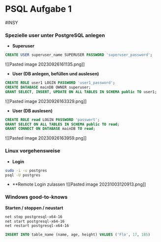 # PSQL Aufgabe 1
#INSY 

### Spezielle user unter PostgreSQL anlegen

- **Superuser**

```SQL
CREATE USER superuser_name SUPERUSER PASSWORD 'superuser_password';
```

![[Pasted image 20230926161135.png]]


- **User (DB anlegen, befüllen und auslesen)**

```SQL
CREATE ROLE user1 LOGIN PASSWORD 'user1_password';
CREATE DATABASE mainDB OWNER superuser;
GRANT SELECT, INSERT, UPDATE ON ALL TABLES IN SCHEMA public TO user1;
```

![[Pasted image 20230926163329.png]]


- **User (DB auslesen)**

```SQL
CREATE ROLE read LOGIN PASSWORD 'passwort';
GRANT SELECT ON ALL TABLES IN SCHEMA public TO read;
GRANT CONNECT ON DATABASE mainDB TO read;
```

![[Pasted image 20230926163959.png]]


### Linux vorgehensweise 

- **Login**

```bash
sudo -i -u postgres
psql -U postgres
```

- **Remote Login zulassen
![[Pasted image 20231003120913.png]]

### Windows good-to-knows

**Starten / stoppen / neustart**

```bash
net stop postgresql-x64-16
net start postgresql-x64-16
net restart postgresql-x64-16
```

```SQL
INSERT INTO table_name (name, age, height) VALUES ('Flo', 17, 185)
```